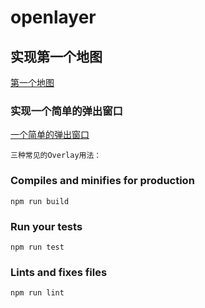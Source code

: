 # openlayer

## 实现第一个地图

[第一个地图](src/components/HelloWorld.vue)


### 实现一个简单的弹出窗口

[一个简单的弹出窗口](src/components/popup.vue)
```
三种常见的Overlay用法：

```

### Compiles and minifies for production
```
npm run build
```

### Run your tests
```
npm run test
```

### Lints and fixes files
```
npm run lint
```
